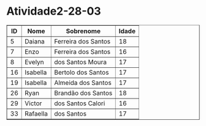 # Atividade2-28-03

<table border="1">
  <tr>
    <th>ID</th>
    <th>Nome</th>
    <th>Sobrenome</th>
    <th>Idade</th>
  </tr>
  <tr>
    <td>5</td>
    <td>Daiana</td>
    <td>Ferreira dos Santos</td>
    <td>18</td>
  </tr>
  <tr>
    <td>7</td>
    <td>Enzo</td>
    <td>Ferreira dos Santos</td>
    <td>16</td>
  </tr>
  <tr>
    <td>8</td>
    <td>Evelyn</td>
    <td>dos Santos Moura</td>
    <td>17<//td>
  </tr>
  <tr>
    <td>16</td>
    <td>Isabella</td>
    <td>Bertolo dos Santos</td>
    <td>17</td>
  </tr>
  <tr>
    <td>19</td>
    <td>Isabella</td>
    <td>Almeida dos Santos</td>
    <td>17</td>
  </tr>
  <tr>
    <td>26</td>
    <td>Ryan</td>
    <td>Brandão dos Santos</td>
    <td>18</td>
  </tr>
  <tr>
    <td>29</td>
    <td>Victor</td>
    <td>dos Santos Calori</td>
    <td>16</td>
  </tr>
  <tr>
    <td>33</td>
    <td>Rafaella</td>
    <td>dos Santos</td>
    <td>17</td>
  </tr>

</table>
